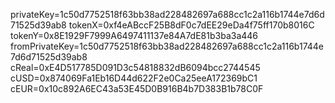 privateKey=1c50d7752518f63bb38ad228482697a688cc1c2a116b1744e7d6d71525d39ab8
tokenX=0xf4eABccF25B8dF0c7dEE29eDa4f75ff170b8016C
tokenY=0x8E1929F7999A6497411137e84A7dE81b3ba3a446
fromPrivateKey=1c50d7752518f63bb38ad228482697a688cc1c2a116b1744e7d6d71525d39ab8
cReal=0xE4D517785D091D3c54818832dB6094bcc2744545
cUSD=0x874069Fa1Eb16D44d622F2e0Ca25eeA172369bC1
cEUR=0x10c892A6EC43a53E45D0B916B4b7D383B1b78C0F